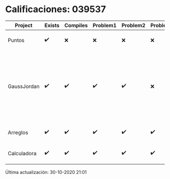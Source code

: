 # Calificaciones: 039537
|Project|Exists|Compiles|Problem1|Problem2|Problem3|Extra|Grade|CommitHash|CommitDate|CheckDate|DueDate|Comments|
|-|-|-|-|-|-|-|-|-|-|-|-|-|
|Puntos|✔️|❌|❌|❌|❌|❌|5.0|eb3c176cea24efa13db7d7ac46ec625c77f3e956|30-10-2020 16:55:05|30-10-2020 21:01:06|05-11-2020 21:00:00|Tu código no compila|
|GaussJordan|✔️|✔️|✔️|✔️|❌|❌|10.0|9d6dc0ad5b21bbb3e6af324e1c17672b28452298|29-10-2020 14:32:58|29-10-2020 21:39:33|29-10-2020 21:00:00|//No avisa al usuario que el sistema no tiene solución/No intercambia las filas cuando un pivote es cero|
|Arreglos|✔️|✔️|✔️|✔️|✔️|✔️|10.0|8760253d9374b91c04075798c585ceab9dff917b|15-10-2020 15:18:16|27-10-2020 22:29:37|22-10-2020 21:00:00|///|
|Calculadora|✔️|✔️|✔️|✔️|✔️|✔️|10.0|d99465d468b8d2e1d35ec66dc6dc51ca7941df8c|09-10-2020 11:04:00|15-10-2020 21:24:51|15-10-2020 21:00:00|nan|

Última actualización: 30-10-2020 21:01